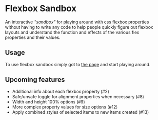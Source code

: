 # Flexbox Sandbox
An interactive *"sandbox"* for playing around with [css flexbox](developer.mozilla.org/en-US/docs/Learn/CSS/CSS_layout/Flexbox) properties without having to write any code to help people quickly figure out flexbox layouts and understand the function and effects of the various flex properties and their values.

## Usage
To use flexbox sandbox simply got to [the page](mikhad.github.io/flexbox-sandbox) and start playing around.

## Upcoming features
- Additional info about each flexbox property (#2)
- Safe/unsafe toggle for alignment properties when necessary (#8)
- Width and height 100% options (#9)
- More complex property values for size options (#12)
- Apply combined styles of selected items to new items created (#13)
